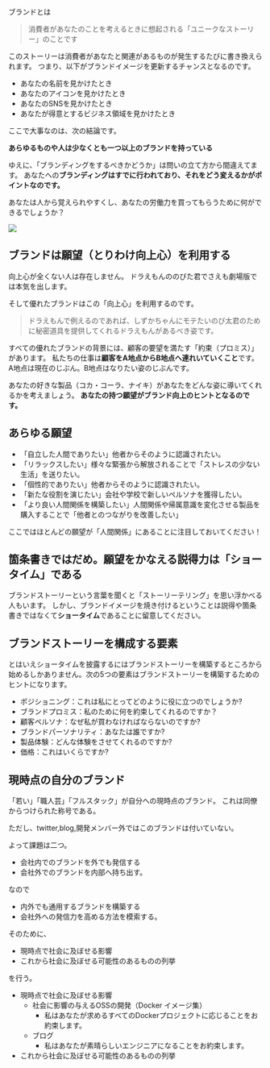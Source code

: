 



ブランドとは

> 消費者があなたのことを考えるときに想起される「ユニークなストーリー」のことです

このストーリーは消費者があなたと関連があるものが発生するたびに書き換えられます。
つまり、以下がブランドイメージを更新するチャンスとなるのです。

- あなたの名前を見かけたとき
- あなたのアイコンを見かけたとき
- あなたのSNSを見かけたとき
- あなたが得意とするビジネス領域を見かけたとき

ここで大事なのは、次の結論です。

**あらゆるものや人は少なくとも一つ以上のブランドを持っている**

ゆえに、「ブランディングをするべきかどうか」は問いの立て方から間違えてます。
あなたへの**ブランディングはすでに行われており、それをどう変えるかがポイントなのです。**

あなたは人から覚えられやすくし、あなたの労働力を買ってもらうために何ができるでしょうか？

<img src="https://liamnguyen.weebly.com/uploads/4/9/4/2/49424793/7685652.png?714">



## ブランドは願望（とりわけ向上心）を利用する

向上心が全くない人は存在しません。
ドラえもんののびた君でさえも劇場版では本気を出します。

そして優れたブランドはこの「向上心」を利用するのです。

> ドラえもんで例えるのであれば、しずかちゃんにモテたいのび太君のために秘密道具を提供してくれるドラえもんがあるべき姿です。

すべての優れたブランドの背景には、顧客の要望を満たす「約束（プロミス）」があります。
私たちの仕事は**顧客をA地点からB地点へ連れいていくこと**です。
A地点は現在のじぶん。B地点はなりたい姿のじぶんです。

あなたの好きな製品（コカ・コーラ、ナイキ）があなたをどんな姿に導いてくれるかを考えましょう。
**あなたの持つ願望がブランド向上のヒントとなるのです。**



## あらゆる願望

- 「自立した人間でありたい」他者からそのように認識されたい。
- 「リラックスしたい」様々な緊張から解放されることで「ストレスの少ない生活」を送りたい。
- 「個性的でありたい」他者からそのように認識されたい。
- 「新たな役割を演じたい」会社や学校で新しいペルソナを獲得したい。
- 「より良い人間関係を構築したい」人間関係や帰属意識を変化させる製品を購入することで「他者とのつながりを改善したい」

ここではほとんどの願望が「人間関係」にあることに注目しておいてください！


## 箇条書きではだめ。願望をかなえる説得力は「ショータイム」である

ブランドストーリーという言葉を聞くと「ストーリーテリング」を思い浮かべる人もいます。
しかし、ブランドイメージを焼き付けるということは説得や箇条書きではなくて**ショータイム**であることに留意してください。


## ブランドストーリーを構成する要素

とはいえショータイムを披露するにはブランドストーリーを構築するところから始めるしかありません。次の5つの要素はブランドストーリーを構築するためのヒントになります。


- ポジショニング：これは私にとってどのように役に立つのでしょうか?
- ブランドプロミス：私のために何を約束してくれるのですか？
- 顧客ペルソナ：なぜ私が買わなければならないのですか?
- ブランドパーソナリティ：あなたは誰ですか?
- 製品体験：どんな体験をさせてくれるのですか?
- 価格：これはいくらですか?



## 現時点の自分のブランド

「若い」「職人芸」「フルスタック」が自分への現時点のブランド。
これは同僚からつけられた称号である。

ただし、twitter,blog,開発メンバー外ではこのブランドは付いていない。

よって課題は二つ。

- 会社内でのブランドを外でも発信する
- 会社外でのブランドを内部へ持ち出す。

なので

- 内外でも通用するブランドを構築する
- 会社外への発信力を高める方法を模索する。

そのために、

- 現時点で社会に及ぼせる影響
- これから社会に及ぼせる可能性のあるものの列挙

を行う。

- 現時点で社会に及ぼせる影響
    - 社会に影響の与えるOSSの開発（Docker イメージ集）
        - 私はあなたが求めるすべてのDockerプロジェクトに応じることをお約束します。
    - ブログ
        - 私はあなたが素晴らしいエンジニアになることをお約束します。
- これから社会に及ぼせる可能性のあるものの列挙








































































































